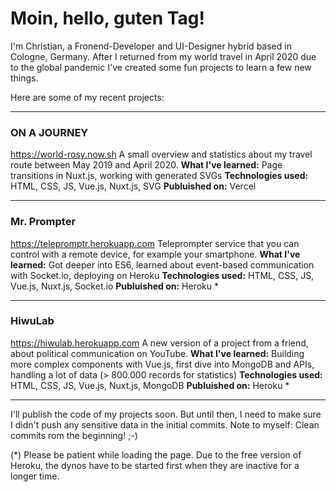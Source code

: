 
# Moin, hello, guten Tag!

I'm Christian, a Fronend-Developer and UI-Designer hybrid based in Cologne, Germany. After I returned from my world travel in April 2020 due to the global pandemic I've created some fun projects to learn a few new things.

Here are some of my recent projects:

---

### ON A JOURNEY
https://world-rosy.now.sh
A small overview and statistics about my travel route between May 2019 and April 2020.
__What I've learned:__ Page transitions in Nuxt.js, working with generated SVGs
__Technologies used:__ HTML, CSS, JS, Vue.js, Nuxt.js, SVG
__Publuished on:__ Vercel

---

### Mr. Prompter
https://telepromptr.herokuapp.com
Teleprompter service that you can control with a remote device, for example your smartphone.
__What I've learned:__ Got deeper into ES6, learned about event-based communication with Socket.io, deploying on Heroku
__Technologies used:__ HTML, CSS, JS, Vue.js, Nuxt.js, Socket.io
__Publuished on:__ Heroku  *

---

### HiwuLab
https://hiwulab.herokuapp.com
A new version of a project from a friend, about political communication on YouTube.
__What I've learned:__ Building more complex components with Vue.js, first dive into MongoDB and APIs, handling a lot of data (> 800.000 records for statistics)
__Technologies used:__ HTML, CSS, JS, Vue.js, Nuxt.js, MongoDB
__Publuished on:__ Heroku *

---

I'll publish the code of my projects soon. But until then, I need to make sure I didn't push any sensitive data in the initial commits. Note to myself: Clean commits rom the beginning! ;-)

(*) Please be patient while loading the page. Due to the free version of Heroku, the dynos have to be started first when they are inactive for a longer time.
